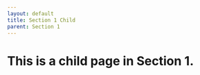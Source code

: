 ```yaml
---
layout: default
title: Section 1 Child
parent: Section 1
---
```


# This is a child page in Section 1.